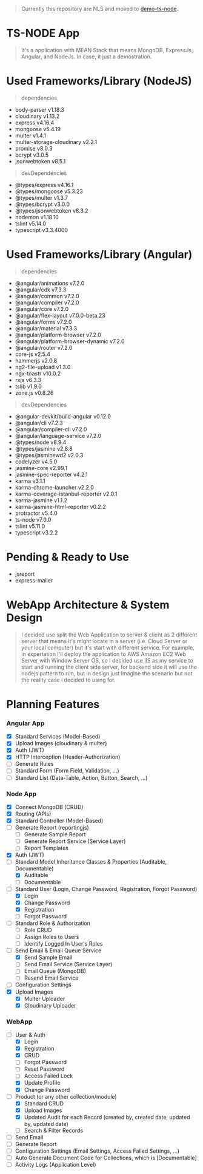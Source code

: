 > Currently this repository are NLS and moved to [demo-ts-node](https://github.com/zhangen69/demo-ts-node).

# TS-NODE App
> It's a application with MEAN Stack that means MongoDB, ExpressJs, Angular, and NodeJs. In case, it just a demostration.

# Used Frameworks/Library (NodeJS)
> dependencies
- body-parser v1.18.3
- cloudinary v1.13.2
- express v4.16.4
- mongoose v5.4.19
- multer v1.4.1
- multer-storage-cloudinary v2.2.1
- promise v8.0.3
- bcrypt v3.0.5
- jsonwebtoken v8.5.1
> devDependencies
- @types/express v4.16.1
- @types/mongoose v5.3.23
- @types/multer v1.3.7
- @types/bcrypt v3.0.0
- @types/jsonwebtoken v8.3.2
- nodemon v1.18.10
- tslint v5.14.0
- typescript v3.3.4000

# Used Frameworks/Library (Angular)
> dependencies
- @angular/animations v7.2.0
- @angular/cdk v7.3.3
- @angular/common v7.2.0
- @angular/compiler v7.2.0
- @angular/core v7.2.0
- @angular/flex-layout v7.0.0-beta.23
- @angular/forms v7.2.0
- @angular/material v7.3.3
- @angular/platform-browser v7.2.0
- @angular/platform-browser-dynamic v7.2.0
- @angular/router v7.2.0
- core-js v2.5.4
- hammerjs v2.0.8
- ng2-file-upload v1.3.0
- ngx-toastr v10.0.2
- rxjs v6.3.3
- tslib v1.9.0
- zone.js v0.8.26
> devDependencies
- @angular-devkit/build-angular v0.12.0
- @angular/cli v7.2.3
- @angular/compiler-cli v7.2.0
- @angular/language-service v7.2.0
- @types/node v8.9.4
- @types/jasmine v2.8.8
- @types/jasminewd2 v2.0.3
- codelyzer v4.5.0
- jasmine-core v2.99.1
- jasmine-spec-reporter v4.2.1
- karma v3.1.1
- karma-chrome-launcher v2.2.0
- karma-coverage-istanbul-reporter v2.0.1
- karma-jasmine v1.1.2
- karma-jasmine-html-reporter v0.2.2
- protractor v5.4.0
- ts-node v7.0.0
- tslint v5.11.0
- typescript v3.2.2

# Pending & Ready to Use
- jsreport
- express-mailer

# WebApp Architecture & System Design
> I decided use split the Web Application to server & client as 2 different server that means it's might locate in a server (i.e. Cloud Server or your local computer) but it's start with different service. For example, in expertation I'll deploy the application to AWS Amazon EC2 Web Server with Window Server OS, so I decided use IIS as my service to start and running the client side server, for backend side it will use the nodejs pattern to run, but in design just imagine the scenario but not the reality case i decided to using for.

# Planning Features
### Angular App
- [x] Standard Services (Model-Based)
- [x] Upload Images (cloudinary & multer)
- [x] Auth (JWT)
- [x] HTTP Interception (Header-Authorization)
- [ ] Generate Rules
- [ ] Standard Form (Form Field, Validation, ...) 
- [ ] Standard List (Data-Table, Action, Button, Search, ...)

### Node App
- [x] Connect MongoDB (CRUD)
- [x] Routing (APIs)
- [x] Standard Controller (Model-Based)
- [ ] Generate Report (reportingjs)
  - [ ] Generate Sample Report
  - [ ] Generate Report Service (Service Layer)
  - [ ] Report Templates
- [x] Auth (JWT)
- [ ] Standard Model Inheritance Classes & Properties (Auditable, Documentable)
  - [x] Auditable
  - [ ] Documentable
- [ ] Standard User (Login, Change Password, Registration, Forgot Password)
  - [x] Login
  - [x] Change Password
  - [x] Registration
  - [ ] Forgot Password
- [ ] Standard Role & Authorization
  - [ ] Role CRUD
  - [ ] Assign Roles to Users
  - [ ] Identify Logged In User's Roles
- [ ] Send Email & Email Queue Service
  - [x] Send Sample Email
  - [ ] Send Email Service (Service Layer)
  - [ ] Email Queue (MongoDB)
  - [ ] Resend Email Service
- [ ] Configuration Settings
- [x] Upload Images
  - [x] Multer Uploader
  - [x] Cloudinary Uploader

### WebApp
- [ ] User & Auth
  - [x] Login
  - [x] Registration
  - [x] CRUD
  - [ ] Forgot Password
  - [ ] Reset Password
  - [ ] Access Failed Lock
  - [x] Update Profile
  - [x] Change Password
- [ ] Product (or any other collection/module)
  - [x] Standard CRUD
  - [x] Upload Images
  - [x] Updated Audit for each Record (created by, created date, updated by, updated date)
  - [ ] Search & Filter Records
- [ ] Send Email
- [ ] Generate Report
- [ ] Configuration Settings (Email Settings, Access Failed Settings, ...)
- [ ] Auto Generate Document Code for Collections, which is [Documentable]
- [ ] Activity Logs (Application Level)
